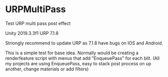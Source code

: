 # URPMultiPass
Test URP multi pass post effect


Unity 2019.3.3f1
URP 7.1.8

Striongly recommend to update URP as 7.1.8 have bugs on IOS and Android.

This is a simple test for base idea.
Normally would be creating a renderfeature script with menus that add "EnqueuePass" for each blit. (All my projects are using EnqueuePass, easy to stack post process on up another, change materials or add filters)
